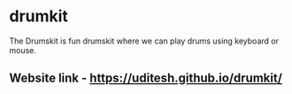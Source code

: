 # drumkit
The Drumskit is fun drumskit where we can play drums using keyboard
            or mouse.
## Website link - https://uditesh.github.io/drumkit/
